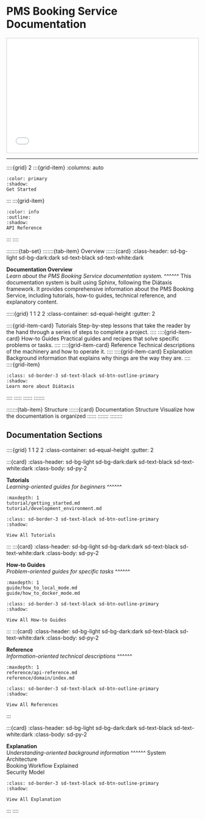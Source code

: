 # PMS Booking Service Documentation

<iframe src="slides/overview.html" width="100%" height="300px" style="border:1px solid #ccc;"></iframe>

---

::::{grid} 2
:::{grid-item}
:columns: auto

```{button-link} tutorial/getting_started.html 
:color: primary
:shadow:
Get Started
```

:::
:::{grid-item}

```{button-link} reference/api-reference.html
:color: info
:outline:
:shadow: 
API Reference
```

:::
::::

::::::::{tab-set}
:::::::{tab-item} Overview
::::::{card}
:class-header: sd-bg-light sd-bg-dark:dark sd-text-black sd-text-white:dark

**Documentation Overview** \
*Learn about the PMS Booking Service documentation system.*
^^^^^^
This documentation system is built using Sphinx, following the Diátaxis framework. It provides
comprehensive information about the PMS Booking Service, including tutorials, how-to guides, technical reference, and
explanatory content.

:::::{grid} 1 1 2 2
:class-container: sd-equal-height
:gutter: 2

::::{grid-item-card} <i class="i-lucide cricle-help"></i> Tutorials
Step-by-step lessons that take the reader by the hand through a series of steps to complete a project.
::::
::::{grid-item-card} <i class="i-lucide file-text"></i>  How-to Guides
Practical guides and recipes that solve specific problems or tasks.
::::
::::{grid-item-card} <i class="i-lucide book-open"></i> Reference
Technical descriptions of the machinery and how to operate it.
::::
::::{grid-item-card} <i class="i-lucide lightbulb"></i> Explanation
Background information that explains why things are the way they are.
::::
::::{grid-item}

```{button-link} https://diataxis.fr/
:class: sd-border-3 sd-text-black sd-btn-outline-primary 
:shadow:
Learn more about Diátaxis
```

::::
:::::
::::::
:::::::

:::::::{tab-item} Structure
::::::{card} Documentation Structure
Visualize how the documentation is organized
::::::
:::::::
::::::::

## Documentation Sections

::::{grid} 1 1 2 2
:class-container: sd-equal-height
:gutter: 2

:::{card}
:class-header: sd-bg-light sd-bg-dark:dark sd-text-black sd-text-white:dark
:class-body: sd-py-2

<i class="i-lucide cricle-help"></i> **Tutorials** \
*Learning-oriented guides for beginners*
^^^^^^

```{toctree}
:maxdepth: 1
tutorial/getting_started.md
tutorial/development_environment.md
```

```{button-link} https://example.com
:class: sd-border-3 sd-text-black sd-btn-outline-primary 
:shadow:

View All Tutorials
```

:::
:::{card}
:class-header: sd-bg-light sd-bg-dark:dark sd-text-black sd-text-white:dark
:class-body: sd-py-2

<i class="i-lucide file-text"></i> **How-to Guides** \
*Problem-oriented guides for specific tasks*
^^^^^^

```{toctree}
:maxdepth: 1
guide/how_to_local_mode.md
guide/how_to_docker_mode.md
```

```{button-link} https://example.com
:class: sd-border-3 sd-text-black sd-btn-outline-primary 
:shadow:

View All How-to Guides
```

:::
:::{card}
:class-header: sd-bg-light sd-bg-dark:dark sd-text-black sd-text-white:dark
:class-body: sd-py-2

<i class="i-lucide book-open"></i> **Reference** \
*Information-oriented technical descriptions*
^^^^^^

```{toctree}
:maxdepth: 1
reference/api-reference.md
reference/domain/index.md
```

```{button-link} https://example.com
:class: sd-border-3 sd-text-black sd-btn-outline-primary 
:shadow:

View All References
```

:::

:::{card}
:class-header: sd-bg-light sd-bg-dark:dark sd-text-black sd-text-white:dark
:class-body: sd-py-2

<i class="i-lucide lightbulb"></i> **Explanation** \
*Understanding-oriented background information*
^^^^^^
System Architecture \
Booking Workflow Explained \
Security Model

```{button-link} https://example.com
:class: sd-border-3 sd-text-black sd-btn-outline-primary 
:shadow:

View All Explanation
```

:::
::::